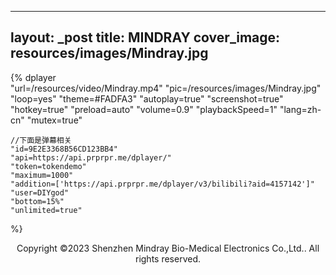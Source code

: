 
---
layout: _post
title: MINDRAY
cover_image: resources/images/Mindray.jpg
---

{% 
    dplayer     
    "url=/resources/video/Mindray.mp4"
    "pic=/resources/images/Mindray.jpg"
    "loop=yes"
    "theme=#FADFA3"
    "autoplay=true"
    "screenshot=true"
    "hotkey=true"
    "preload=auto"
    "volume=0.9"
    "playbackSpeed=1"
    "lang=zh-cn"
    "mutex=true"

    //下面是弹幕相关
    "id=9E2E3368B56CD123BB4"
    "api=https://api.prprpr.me/dplayer/"
    "token=tokendemo"
    "maximum=1000"
    "addition=['https://api.prprpr.me/dplayer/v3/bilibili?aid=4157142']"
    "user=DIYgod"
    "bottom=15%"
    "unlimited=true"
%}

<div align=center>
Copyright ©2023 Shenzhen Mindray Bio-Medical Electronics Co.,Ltd.. All rights reserved.
</div>


